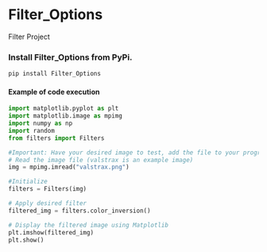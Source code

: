 # Filter_Options
Filter Project
### Install Filter_Options from PyPi.
```bash
pip install Filter_Options
```

#### Example of code execution
```python
import matplotlib.pyplot as plt
import matplotlib.image as mpimg
import numpy as np
import random
from filters import Filters

#Important: Have your desired image to test, add the file to your program.
# Read the image file (valstrax is an example image)
img = mpimg.imread("valstrax.png")

#Initialize
filters = Filters(img)

# Apply desired filter
filtered_img = filters.color_inversion()

# Display the filtered image using Matplotlib
plt.imshow(filtered_img)
plt.show()
```

